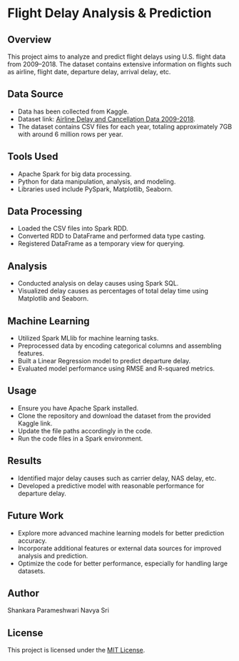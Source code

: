 # Flight Delay Analysis & Prediction

## Overview
This project aims to analyze and predict flight delays using U.S. flight data from 2009–2018. The dataset contains extensive information on flights such as airline, flight date, departure delay, arrival delay, etc.

## Data Source
- Data has been collected from Kaggle.
- Dataset link: [Airline Delay and Cancellation Data 2009-2018](https://www.kaggle.com/datasets/yuanyuwendymu/airline-delay-and-cancellation-data-2009-2018).
- The dataset contains CSV files for each year, totaling approximately 7GB with around 6 million rows per year.

## Tools Used
- Apache Spark for big data processing.
- Python for data manipulation, analysis, and modeling.
- Libraries used include PySpark, Matplotlib, Seaborn.

## Data Processing
- Loaded the CSV files into Spark RDD.
- Converted RDD to DataFrame and performed data type casting.
- Registered DataFrame as a temporary view for querying.

## Analysis
- Conducted analysis on delay causes using Spark SQL.
- Visualized delay causes as percentages of total delay time using Matplotlib and Seaborn.

## Machine Learning
- Utilized Spark MLlib for machine learning tasks.
- Preprocessed data by encoding categorical columns and assembling features.
- Built a Linear Regression model to predict departure delay.
- Evaluated model performance using RMSE and R-squared metrics.

## Usage
- Ensure you have Apache Spark installed.
- Clone the repository and download the dataset from the provided Kaggle link.
- Update the file paths accordingly in the code.
- Run the code files in a Spark environment.

## Results
- Identified major delay causes such as carrier delay, NAS delay, etc.
- Developed a predictive model with reasonable performance for departure delay.

## Future Work
- Explore more advanced machine learning models for better prediction accuracy.
- Incorporate additional features or external data sources for improved analysis and prediction.
- Optimize the code for better performance, especially for handling large datasets.

## Author
Shankara Parameshwari Navya Sri

## License
This project is licensed under the [MIT License](LICENSE).
